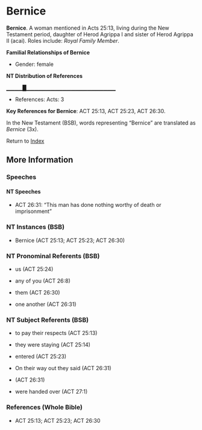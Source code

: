 # Bernice
**Bernice**. 
A woman mentioned in Acts 25:13, living during the New Testament period, daughter of Herod Agrippa I and sister of Herod Agrippa II (acai). 
Roles include: 
_Royal Family Member_. 




**Familial Relationships of Bernice**


* Gender: female


**NT Distribution of References**

▁▁▁▁█▁▁▁▁▁▁▁▁▁▁▁▁▁▁▁▁▁▁▁▁▁▁
* References: Acts: 3



**Key References for Bernice**: 
ACT 25:13, ACT 25:23, ACT 26:30. 




In the New Testament (BSB), words representing “Bernice” are translated as 
*Bernice* (3x). 


Return to [Index](00-Index.md)

## More Information

### Speeches

#### NT Speeches

* ACT 26:31: “This man has done nothing worthy of death or imprisonment”

### NT Instances (BSB)

* Bernice (ACT 25:13; ACT 25:23; ACT 26:30)



### NT Pronominal Referents (BSB)

* us (ACT 25:24)

* any of you (ACT 26:8)

* them (ACT 26:30)

* one another (ACT 26:31)



### NT Subject Referents (BSB)

* to pay their respects (ACT 25:13)

* they were staying (ACT 25:14)

* entered (ACT 25:23)

* On their way out they said (ACT 26:31)

*  (ACT 26:31)

* were handed over (ACT 27:1)



### References (Whole Bible)

* ACT 25:13; ACT 25:23; ACT 26:30



